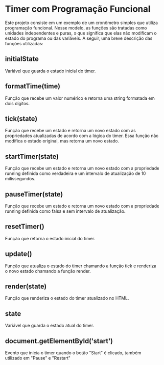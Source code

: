 <h1>Timer com Programação Funcional</h1>
Este projeto consiste em um exemplo de um cronômetro simples que utiliza programação funcional. Nesse modelo, as funções são tratadas como unidades independentes e puras, o que significa que elas não modificam o estado do programa ou das variáveis. A seguir, uma breve descrição das funções utilizadas:

<h2>initialState</h2>
Variável que guarda o estado inicial do timer.

<h2>formatTime(time)</h2>
Função que recebe um valor numérico e retorna uma string formatada em dois dígitos.

<h2>tick(state)</h2>
Função que recebe um estado e retorna um novo estado com as propriedades atualizadas de acordo com a lógica do timer. Essa função não modifica o estado original, mas retorna um novo estado.

<h2>startTimer(state)</h2>
Função que recebe um estado e retorna um novo estado com a propriedade running definida como verdadeira e um intervalo de atualização de 10 milissegundos.

<h2>pauseTimer(state)</h2>
Função que recebe um estado e retorna um novo estado com a propriedade running definida como falsa e sem intervalo de atualização.  

<h2>resetTimer()</h2>
Função que retorna o estado inicial do timer.

<h2>update()</h2>
Função que atualiza o estado do timer chamando a função tick e renderiza o novo estado chamando a função render.  

<h2>render(state)</h2>
Função que renderiza o estado do timer atualizado no HTML.  

<h2>state</h2>
Variável que guarda o estado atual do timer.

<h2>document.getElementById('start')</h2>
Evento que inicia o timer quando o botão "Start" é clicado, também utilizado em "Pause" e "Restart"



